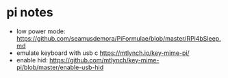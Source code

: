 # pi notes

- low power mode: https://github.com/seamusdemora/PiFormulae/blob/master/RPi4bSleep.md
- emulate keyboard with usb c https://mtlynch.io/key-mime-pi/
- enable hid: https://github.com/mtlynch/key-mime-pi/blob/master/enable-usb-hid
